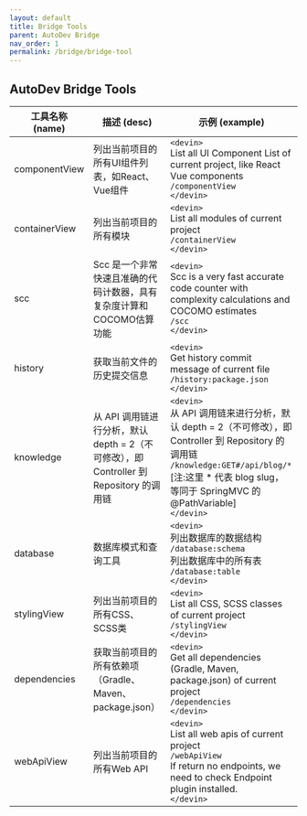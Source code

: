 ```yaml
---
layout: default
title: Bridge Tools
parent: AutoDev Bridge
nav_order: 1
permalink: /bridge/bridge-tool
---
```


## AutoDev Bridge Tools 

| 工具名称 (name)   | 描述 (desc)                                                       | 示例 (example)                                                                                                                                                                    |
|---------------|-----------------------------------------------------------------|---------------------------------------------------------------------------------------------------------------------------------------------------------------------------------|
| componentView | 列出当前项目的所有UI组件列表，如React、Vue组件                                    | `<devin>`<br/>List all UI Component List of current project, like React Vue components<br/>`/componentView`<br/>`</devin>`                                                         |
| containerView | 列出当前项目的所有模块                                                     | `<devin>`<br/>List all modules of current project<br/>`/containerView`<br/>`</devin>`                                                                                              |
| scc           | Scc 是一个非常快速且准确的代码计数器，具有复杂度计算和COCOMO估算功能                         | `<devin>`<br/>Scc is a very fast accurate code counter with complexity calculations and COCOMO estimates<br/>`/scc`<br/>`</devin>`                                                 |
| history       | 获取当前文件的历史提交信息                                                   | `<devin>`<br/>Get history commit message of current file<br/>`/history:package.json`<br/>`</devin>`                                                                                |
| knowledge     | 从 API 调用链进行分析，默认 depth = 2（不可修改），即 Controller 到 Repository 的调用链 | `<devin>`<br/>从 API 调用链来进行分析，默认 depth = 2（不可修改），即 Controller 到 Repository 的调用链<br/>`/knowledge:GET#/api/blog/*` [注:这里 * 代表 blog slug，等同于 SpringMVC 的 @PathVariable]<br/>`</devin>` |
| database      | 数据库模式和查询工具                                                      | `<devin>`<br/>列出数据库的数据结构<br/>`/database:schema`<br/>列出数据库中的所有表<br/>`/database:table`<br/>`</devin>`                                                                                  |
| stylingView   | 列出当前项目的所有CSS、SCSS类                                              | `<devin>`<br/>List all CSS, SCSS classes of current project<br/>`/stylingView`<br/>`</devin>`                                                                                      |
| dependencies  | 获取当前项目的所有依赖项（Gradle、Maven、package.json）                         | `<devin>`<br/>Get all dependencies (Gradle, Maven, package.json) of current project<br/>`/dependencies`<br/>`</devin>`                                                             |
| webApiView    | 列出当前项目的所有Web API                                                | `<devin>`<br/>List all web apis of current project<br/>`/webApiView`<br/>If return no endpoints, we need to check Endpoint plugin installed.<br/>`</devin>`                         |
